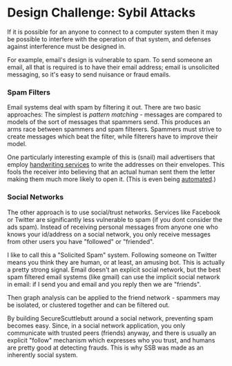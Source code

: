 # Design Challenge: Sybil Attacks

If it is possible for an anyone to connect to a computer system then it may be possible to interfere with the operation of that system, and defenses against interference must be designed in.

For example, email's design is vulnerable to spam.
To send someone an email, all that is required is to have their email address; email is unsolicited messaging, so it's easy to send nuisance or fraud emails.

### Spam Filters

Email systems deal with spam by filtering it out.
There are two basic approaches:
The simplest is *pattern matching* - messages are compared to models of the sort of messages that spammers send.
This produces an arms race between spammers and spam filterers.
Spammers must strive to create messages which beat the filter, while filterers have to improve their model.

One particularly interesting example of this is (snail) mail advertisers that employ [handwriting services](http://www.writeonresults.com/) to write the addresses on their envelopes.
This fools the receiver into believing that an actual human sent them the letter making them much more likely to open it. 
(This is even being [automated](https://hellobond.com/).)

### Social Networks

The other approach is to use social/trust networks.
Services like Facebook or Twitter are significantly less vulnerable to spam (if you dont consider the ads spam).
Instead of receiving personal messages from anyone one who knows your id/address on a social network, you only receive messages from other users you have "followed" or "friended".

I like to call this a "Solicited Spam" system.
Following someone on Twitter means you think they are human, or at least, an amusing bot.
This is actually a pretty strong signal.
Email doesn't an explicit social network, but the best spam filtered email systems (like gmail) can use the implicit social network in email: if I send you and email and you reply then we are "friends".

Then graph analysis can be applied to the friend network - spammers may be isolated, or clustered together and can be filtered out.

By building SecureScuttlebutt around a social network, preventing spam becomes easy.
Since, in a social network application, you only communicate with trusted peers (friends) anyway, and there is usually an explicit "follow" mechanism which expresses who you trust, and humans are pretty good at detecting frauds.
This is why SSB was made as an inherently social system.
